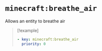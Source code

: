 # `minecraft:breathe_air`

Allows an entity to breathe air

> [!example]
> ```yaml
> - key: minecraft:breathe_air
>   priority: 0
> ```
